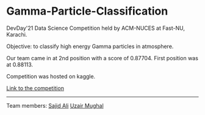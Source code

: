 # Gamma-Particle-Classification
DevDay'21 Data Science Competition held by ACM-NUCES at Fast-NU, Karachi.

Objective: to classify high energy Gamma particles in atmosphere.

Our team came in at 2nd position with a score of 0.87704. First position was at 0.88113.

Competition was hosted on kaggle.

[Link to the competition](https://www.kaggle.com/c/devday21-data-science-competition/) 

----

Team members:
[Sajid Ali](https://www.kaggle.com/ashrrr)
[Uzair Mughal](https://www.kaggle.com/uzairmughal)
